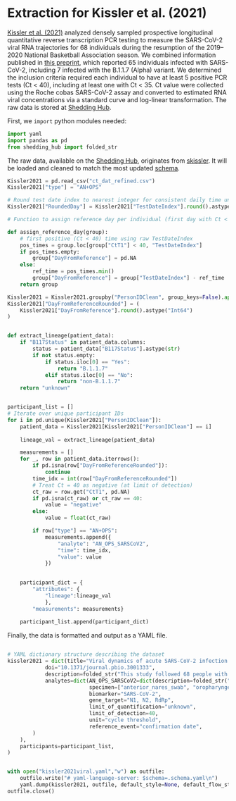 # Extraction for Kissler et al. (2021)

[Kissler et al. (2021)]( https://doi.org/10.1371/journal.pbio.3001333) analyzed densely sampled prospective longitudinal quantitative reverse transcription PCR testing to measure the SARS-CoV-2 viral RNA trajectories for 68 individuals during the resumption of the 2019–2020 National Basketball Association season. We combined information published in [this preprint](https://www.medrxiv.org/content/10.1101/2021.02.16.21251535v1), which reported 65 individuals infected with SARS-CoV-2, including 7 infected with the B.1.1.7 (Alpha) variant. We determined the inclusion criteria required each individual to have at least 5 positive PCR tests (Ct < 40), including at least one with Ct < 35. Ct value were collected using the Roche cobas SARS-CoV-2 assay and converted to estimated RNA viral concentrations via a standard curve and log-linear transformation. The raw data is stored at [Shedding Hub](https://github.com/shedding-hub/shedding-hub/tree/main/data/kissler2021viral).
 
First, we `import` python modules needed:

```python
import yaml
import pandas as pd
from shedding_hub import folded_str
```

The raw data, available on the [Shedding Hub](https://github.com/shedding-hub/shedding-hub/tree/main/data/kissler2021viral), originates from [skissler](https://github.com/skissler/CtTrajectories_B117/tree/main/data). It will be loaded and cleaned to match the most updated [schema](https://github.com/shedding-hub/shedding-hub/blob/main/data/.schema.yaml).


```python
Kissler2021 = pd.read_csv("ct_dat_refined.csv")
Kissler2021["type"] = "AN+OPS"    

# Round test date index to nearest integer for consistent daily time units
Kissler2021["RoundedDay"] = Kissler2021["TestDateIndex"].round().astype(int)

# Function to assign reference day per individual (first day with Ct < 40)

def assign_reference_day(group):
    # first positive (Ct < 40) time using raw TestDateIndex
    pos_times = group.loc[group["CtT1"] < 40, "TestDateIndex"]
    if pos_times.empty:
        group["DayFromReference"] = pd.NA
    else:
        ref_time = pos_times.min()
        group["DayFromReference"] = group["TestDateIndex"] - ref_time 
    return group

Kissler2021 = Kissler2021.groupby("PersonIDClean", group_keys=False).apply(assign_reference_day)
Kissler2021["DayFromReferenceRounded"] = (
    Kissler2021["DayFromReference"].round().astype("Int64")  
)


def extract_lineage(patient_data):
    if "B117Status" in patient_data.columns:
        status = patient_data["B117Status"].astype(str)
        if not status.empty:
            if status.iloc[0] == "Yes":
                return "B.1.1.7"
            elif status.iloc[0] == "No":
                return "non-B.1.1.7"
    return "unknown"


participant_list = []
# Iterate over unique participant IDs
for i in pd.unique(Kissler2021["PersonIDClean"]):
    patient_data = Kissler2021[Kissler2021["PersonIDClean"] == i]
    
    lineage_val = extract_lineage(patient_data)

    measurements = []
    for _, row in patient_data.iterrows():
        if pd.isna(row["DayFromReferenceRounded"]):
            continue
        time_idx = int(row["DayFromReferenceRounded"])
        # Treat Ct = 40 as negative (at limit of detection)
        ct_raw = row.get("CtT1", pd.NA)
        if pd.isna(ct_raw) or ct_raw == 40:
            value = "negative"
        else:
            value = float(ct_raw)

        if row["type"] == "AN+OPS":
            measurements.append({
                "analyte": "AN_OPS_SARSCoV2",
                "time": time_idx,
                "value": value
            })
    

    participant_dict = {
        "attributes": {
            "lineage":lineage_val
            },
        "measurements": measurements}
    
    participant_list.append(participant_dict)

```


Finally, the data is formatted and output as a YAML file.


```python

# YAML dictionary structure describing the dataset
kissler2021 = dict(title="Viral dynamics of acute SARS-CoV-2 infection and applications to diagnostic and public health strategies",
            doi="10.1371/journal.pbio.3001333",
            description=folded_str("This study followed 68 people with frequent RT-qPCR to map SARS-CoV-2 viral RNA trajectories and 46 had acute infections. A single low Ct (<30) strongly indicates acute infection, and a second PCR within 48 hours helps tell whether someone is early (proliferation) or late (clearance) in infection.\n"), 
            analytes=dict(AN_OPS_SARSCoV2=dict(description=folded_str("SARS-CoV-2 RNA gene copy concentration in combined anterior nares and oropharyngeal swabs. The concentration was quantified in gene copies per milliliter.\n"),
                          specimen=["anterior_nares_swab", "oropharyngeal_swab"],
                          biomarker="SARS-CoV-2",
                          gene_target="N1, N2, RdRp",
                          limit_of_quantification="unknown",
                          limit_of_detection=40,
                          unit="cycle threshold",
                          reference_event="confirmation date",
        )
    ),
    participants=participant_list,
)


with open("kissler2021viral.yaml","w") as outfile:
    outfile.write("# yaml-language-server: $schema=.schema.yaml\n")
    yaml.dump(kissler2021, outfile, default_style=None, default_flow_style=False, sort_keys=False)
outfile.close()
```